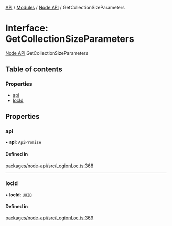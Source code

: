 [API](../API.md) / [Modules](../modules.md) / [Node API](../modules/Node_API.md) / GetCollectionSizeParameters

# Interface: GetCollectionSizeParameters

[Node API](../modules/Node_API.md).GetCollectionSizeParameters

## Table of contents

### Properties

- [api](Node_API.GetCollectionSizeParameters.md#api)
- [locId](Node_API.GetCollectionSizeParameters.md#locid)

## Properties

### api

• **api**: `ApiPromise`

#### Defined in

[packages/node-api/src/LogionLoc.ts:368](https://github.com/logion-network/logion-api/blob/main/packages/node-api/src/LogionLoc.ts#L368)

___

### locId

• **locId**: [`UUID`](../classes/Node_API.UUID.md)

#### Defined in

[packages/node-api/src/LogionLoc.ts:369](https://github.com/logion-network/logion-api/blob/main/packages/node-api/src/LogionLoc.ts#L369)
